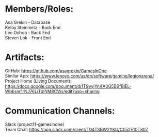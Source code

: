 # Members/Roles:
Asa Grekin - Database\
Kelby Steinmetz - Back End\
Leo Ochoa - Back End\
Steven Lok - Front End
# Artifacts:
GitHub: https://github.com/asagrekin/GamesInOne \
Similar App: https://www.lenovo.com/us/en/software/gaming/legionarena/ \
Project Home (Living Document): https://docs.google.com/document/d/1T9vyjYnKA0G5BBfBlEL-Wbbsnr1rNJ76LiTqINM8CWs/edit?usp=sharing
# Communication Channels:
Slack (project11-gamesinone)\
Team Chat: https://app.slack.com/client/T04TSBW2YKU/C052E10T80Z 
